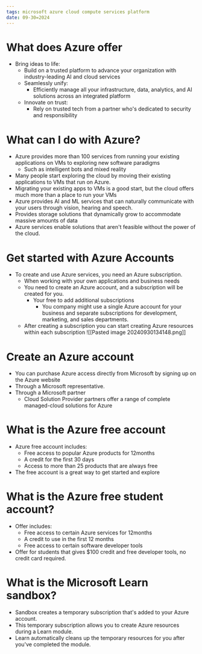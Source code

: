 ```yaml
---
tags: microsoft azure cloud compute services platform 
date: 09-30=2024
---
```


# What does Azure offer

- Bring ideas to life:
	- Build on a trusted platform to advance your organization with industry-leading AI and cloud services
	- Seamlessly unify:
		- Efficiently manage all your infrastructure, data, analytics, and AI solutions across an integrated platform
	- Innovate on trust:
		- Rely on trusted tech from a partner who's dedicated to security and responsibility

# What can I do with Azure?

- Azure provides more than 100 services from running your existing applications on VMs to exploring new software paradigms
	- Such as intelligent bots and mixed reality
- Many people start exploring the cloud by moving their existing applications to VMs that run on Azure.
- Migrating your existing apps to VMs is a good start, but the cloud offers much more than a place to run your VMs
- Azure provides AI and ML services that can naturally communicate with your users through vision, hearing and speech.
- Provides storage solutions that dynamically grow to accommodate massive amounts of data
- Azure services enable solutions that aren't feasible without the power of the cloud.

# Get started with Azure Accounts

- To create and use Azure services, you need an Azure subscription.
	- When working with your own applications and business needs
	- You need to create an Azure account, and a subscription will be created for you.
		- Your free to add additional subscriptions 
			- You company might use a single Azure account for your business and separate subscriptions for development, marketing, and sales departments.
	- After creating a subscription you can start creating Azure resources within each subscription
![[Pasted image 20240930134148.png]]

# Create an Azure account

- You can purchase Azure access directly from Microsoft by signing up on the Azure website
- Through a Microsoft representative.
- Through a Microsoft partner
	- Cloud Solution Provider partners offer a range of complete managed-cloud solutions for Azure

# What is the Azure free account

- Azure free account includes:
	- Free access to popular Azure products for 12months
	- A credit for the first 30 days
	- Access to more than 25 products that are always free
- The free account is a great way to get started and explore

# What is the Azure free student account?

- Offer includes:
	- Free access to certain Azure services for 12months
	- A credit to use in the first 12 months
	- Free access to certain software developer tools
- Offer for students that gives $100 credit and free developer tools, no credit card required.

# What is the Microsoft Learn sandbox?

-  Sandbox creates a temporary subscription that's added to your Azure account.
- This temporary subscription allows you to create Azure resources during a Learn module.
- Learn automatically cleans up the temporary resources for you after you've completed the module.